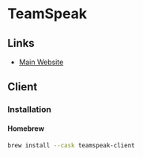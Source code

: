 # TeamSpeak

## Links

- [Main Website](https://teamspeak.com)

## Client

### Installation

#### Homebrew

```sh
brew install --cask teamspeak-client
```
